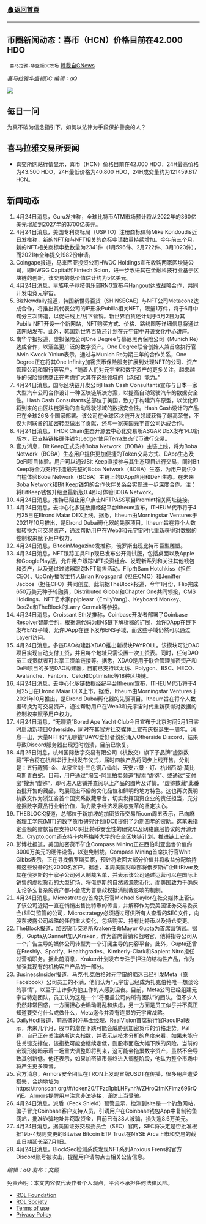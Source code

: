 ###  [:house:返回首頁](https://github.com/ourhimalayas/txt)
---


## 币圈新闻动态：喜币（HCN）价格目前在42.000 HDO
` 喜马拉雅-华盛顿DC农场` [轉載自GNews](https://gnews.org/zh-hans/2408380/)

*喜马拉雅华盛顿DC 编辑：aQ*

![](http://himalayawashingtondc.org/wp-content/uploads/2021/07/ScreenShot-2021-07-31-at-16.20.22@2x.png)



## 每日一问





为真不破为信念指引下，如何以法律为手段保护善良的人？





## 喜马拉雅交易所要闻





- 喜交所网站行情显示，喜币（HCN）价格目前在42.000 HDO，24H最高价格为43.500 HDO，24H最低价格为40.800 HDO，24H成交量约为121459.817 HCN。






## 新闻动态





1. 4月24日消息，Guru发推称，全球比特币ATM市场预计将从2022年的360亿美元增加到2027年的3700亿美元。
2. 4月24日消息，美国专利商标局（USPTO）注册商标律师Mike Kondoudis近日发推称，新的NFT和与NFT相关的商标申请数量持续增加。今年前三个月，新的NFT相关商标申数数量为2341件（1月596件、2月722件、3月1023件），而2021年全年提交1982份申请。
3. Coingape报道，马来西亚投资公司HWGC Holdings宣布收购两家区块链公司，即HWGG Capital和Fintech Scion，进一步改进其在金融科技行业基于区块链的创新。该交易的总价值估计约为5亿美元。
4. 4月24日消息，皇族电子竞技俱乐部RNG宣布与Hangout达成战略合作，共同开发电竞元宇宙。
5. BizNewdaily报道，韩国新世界百货（SHINSEGAE）与NFT公司Metaconz达成合作，将推出其代表公司的IP形象Pubilla相关NFT，限量1万件，将于6月中旬分三次铸造，以促进线上/线下营销。新世界百货还计划于5月2日为其Pubila NFT开设一个新网站，NFT购买方式、价格、路线​​图等详细信息将通过该网站发布。此外，韩国新世界百货还计划在元宇宙中开设文化中心讲座。
6. 南华早报报道，虚拟保险公司One Degree与慕尼黑再保险公司（Munich Re）达成合作，以涵盖更广泛的数字资产。One Degree联合创始人兼首席执行官Alvin Kwock Yinlun表示，通过与Munich Re为期三年的合作关系，One Degree正在将其One Infinity加密货币保险服务扩展到处理NFT的公司、资产管理公司和银行等客户。“随着人们对元宇宙和数字资产的更多关注，越来越多的保险提供商正在考虑扩大其在这些领域的（承保）能力。”
7. 4月24日消息，国际区块链开发公司Hash Cash Consultants宣布与日本一家大型汽车公司合作设计一种区块链解决方案，以提高自动驾驶汽车的数据安全性。Hash Cash Consultants总部位于美国，致力于构建汽车原型，以优化即将到来的由区块链驱动的自动驾驶领域的数据安全性。Hash Cash设计的产品已在全球26多个国家部署。该公司在全球区块链开发领域获得了最高荣誉，不仅为阿联酋的加密转型做出了贡献，还与一家美国元宇宙公司达成合作。
8. 4月24日消息，THOR Chain生态开源去中心化交易所ASGAR DEX发布14.0新版本，已支持链接硬件钱包Ledger使用Terra生态代币进行交易。
9. 官方消息，Bit Keep正式支持Boba Network（BOBA）主链上线，将为Boba Network（BOBA）生态用户提供更加便捷的Token交易方式、DApp生态及DeFi项目体验。用户可以通过Bit Keep直接参与其生态项目进行交易，同时Bit Keep将全力支持打造最完整的Boba Network（BOBA）生态，为用户提供0门槛体验Boba Network（BOBA）主链上的DApp应用和DeFi生态。在未来Boba Network和Bit Keep钱包的合作伙伴关系会实现进一步深度合作。注：将BitKeep钱包升级至最新版0.4即可体验BOBA Network。
10. 4月24日消息，推特已阻止用户点击NFTPASS项目Premint相关网址链接。
11. 4月24日消息，去中心化多链数据经纪平台Itheum宣布，ITHEUM代币将于4月25日在Elrond Maiar DEX上线。据悉，Itheum由Morningstar Ventures于2021年10月推出，是Elrond Dubai孵化器的先驱项目。Itheum旨在将个人数据转换为可交易资产，通过帮助用户在Web3和元宇宙时代重新获得对数据的控制权来赋予用户权力。
12. 4月24日消息，BitcoinMagazine发推称，俄罗斯出现比特币巨型雕塑。
13. 4月24日消息，NFT跟踪工具Flip现已发布公开测试版，包括桌面以及Apple和GooglePlay版，允许用户跟踪NFT投资组合、发现新系列和关注其他钱包和资产，以及通过过滤器跟踪NFT销售活动。Flip由Sam Hotchkiss（担任CEO）、UpOnly播客主持人Brian Krogsgard（担任CMO）和Jeniffer Jacbos（担任CFO）共同创立。此前据TheBlock报道，今年1月份，Flip完成650万美元种子轮融资，Distributed Global和Chapter One共同领投，CMS Holdings、NFT艺术家pplpleasr（EmilyYang）、Keyboard Monkey、DeeZe和TheBlock的Larry Cermak等参投。
14. 4月24日消息，Croissant Eth发推称，Coinbase开发者部署了Coinbase Resolver智能合约，根据源代码为ENS链下解析器的扩展，允许DApp在链下发布ENS子域，允许DApp在链下发布ENS子域，而这些子域仍然可以通过Layer1访问。
15. 4月24日消息，多链DAO构建器XDAO推出新模块PAYROLL。该模块可让DAO项目实现自动支付工资，并且每个地址只需设置一次工资表。同时，任何DAO员工或贡献者可共享工资单链接等。据悉，XDAO是用于联合管理加密资产和DeFi项目的多链DAO构建器，目前已支持以太坊、Polygon、BSC、HECO、Avalanche、Fantom、Celo和Optimistic等18种区块链。
16. 4月24日消息，去中心化多链数据经纪平台Itheum宣布，ITHEUM代币将于4月25日在Elrond Maiar DEX上市。据悉，Itheum由Morningstar Ventures于2021年10月推出，是Elrond Dubai孵化器的先驱项目。Itheum旨在将个人数据转换为可交易资产，通过帮助用户在Web3和元宇宙时代重新获得对数据的控制权来赋予用户权力。
17. 4月24日消息，“无聊猿”Bored Ape Yacht Club今日宣布于北京时间5月1日零时启动新项目Otherside，同时在其官方社交媒体上宣布庆祝诞生一周年。消息一出，大量NFT和“无聊猿”BAYC爱好者纷纷涌入Otherside Discord，结果导致Discord服务器出现短时崩溃，目前已恢复。
18. 4月25日消息，杭州国际数字交易有限公司（杭数交）旗下子品牌“虚猕数藏”平台将在杭州举行上线发布仪式，届时四款产品将同步上线开售，分别是：五行醒狮-金、龙泉宝剑-三色铜八仙剑、天安六景・灯、杭州西湖-莫比乌斯青白蛇。目前，用户通过“淘宝-阿里拍卖频道”搜索“虚猕”、或通过“支付宝”搜索“虚猕”，即可进入店铺并查阅以上产品的图片及详情。“虚猕数藏”此番首批开售的藏品，均展现出不俗的文化品位和鲜明的地方特色。这也再次表明杭数交作为浙江省首个国资系数藏平台，切实发挥国资企业的责任担当，充分挖掘数字藏品行业新价值，助力数字经济发展与变革的坚定决心。
19. THEBLOCK报道，总部位于新加坡的加密货币交易所com周五表示，已向麻省理工学院(MIT)的数字货币研究计划(DCI)提供了为期四年的资助。这笔未指定金额的赠款旨在支持DCI对比特币安全性的研究以及网络底层协议的开源开发。Crypto.com还支持卡内基梅隆大学的安全区块链计划，推进链上安全。
20. 彭博社报道，美国加密货币矿企Compass Mining正在西伯利亚出售价值约3000万美元的硬件设备，以避免制裁。Compass Mining首席执行官Whit Gibbs表示，正在寻找俄罗斯买家，预计将收回大部分价值并将收益分配给持有这些设备的约2000名客户。据悉，本周美国财政部将俄罗斯矿企BitRiver及其在俄罗斯的十家子公司列入制裁名单，并表示该公司通过运营可以在国际上销售的虚拟货币的大型矿场，将俄罗斯的自然资源货币化，而美国致力于确保无论多么复杂的资产都不会成为普京政权抵消制裁影响的机制。
21. 4月24日消息，Microstrategy首席执行官Michael Saylor在社交媒体上否认了该公司近期一直在悄悄出售比特币的传言，并解释作为受美国证券交易委员会(SEC)监管的公司，Microstrategy必须通过可供所有人查看的SEC文件，向股东披露公司战略的任何重大变化，包括购买、持有比特币以及持仓变更。
22. TheBlock报道，加密货币交易所Kraken任命Mayur Gupta为首席营销官。据悉，Gupta从Gannett加入Kraken，作为首席营销和战略官，他将指导公司从一个广告主导的媒体公司转型为一个订阅主导的内容平台。此外，Gupta还曾在Freshly、Spotify、Healthgrades、Kimberly-Clark和Sapient Nitro担任过营销职务。据此前消息，Kraken计划发布专注于押注的结构性产品，作为加强其现有的机构客户产品的一部分。
23. BusinessInsider报道，马克·扎克伯格对元宇宙的痴迷已经引发Meta（原Facebook）公司员工的不满，他们认为“元宇宙已经成为扎克伯格唯一想谈论的事情”，以至于让许多为他工作的人感到沮丧。目前，Meta公司已经组建元宇宙特定团队，员工认为这是一个“将覆盖公司内所有团队”的团队。但不少人仍然非常困惑，一方面担心会煽动混乱和焦虑，另一方面是员工似乎并不真正知道要交付什么或做什么，Meta迄今并没有连贯的元宇宙战略。
24. DailyHodl报道，前高盛对冲基金经理、RealVision首席执行官RaoulPal表示，未来几个月，股市的潜在下跌可能会威胁到加密货币的价格走势。Pal称，自己正在关注纳斯达克指数，并表示从技术分析的角度来看，如果未能守住关键支撑位，该指数可能会继续走低，则股市面临大幅下跌的风险。当前的宏观形势暗示着一场重大调整即将到来，这可能会拖累数字资产，虽然不会导致其创新低。他还表示，如果加密货币最终进入调整阶段，他认为整个市场中将产生更多噪音。
25. 官方消息，Armors安全团队在TRON上发现冒牌USDT在传播，很多用户遭受损失，合约地址为https://tronscan.org/#/token20/TFzd1pbLHFynhWZHroQfmKFimz696rQVjE。Armors提醒用户注意非法链接，谨防上当受骗。
26. 4月24日消息，派盾（Peck Shield）预警显示，检测到site是一个钓鱼网站，骗子冒充Coinbase客户支持人员，引诱用户在Coinbase钱包App中复制钓鱼网站，批准诈骗地址并窃取资金，目前已有38人被骗，损失逾8.6万美元。
27. 4月24日消息，据美国证券交易委员会（SEC）官网，SEC将决定是否批准根据19b-4规则变更的Bitwise Bitcoin ETP Trust在NYSE Arca上市和交易的截止日期延长至7月1日。
28. 4月24日消息，BlockSec检测系统发现NFT系列Anxious Frens的官方Discord账号被攻击，提醒用户请勿点击相关公告信息。






*编辑：aQ
发布：文顾*


 
 

免责声明：本文内容仅代表作者个人观点，平台不承担任何法律风险。

- [ROL Foundation](https://rolfoundation.org/)
- [ROL Society](https://rolsociety.org/)
- [Terms of use](https://gnews.org/terms-of-use-3/)
- [Privacy Policy](https://gnews.org/privacy-policy/)

